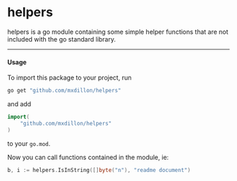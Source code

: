 # helpers

helpers is a go module containing some simple helper functions that are not
included with the go standard library.

------

#### Usage

To import this package to your project, run

```bash
go get "github.com/mxdillon/helpers"
```

and add

```go
import(
    "github.com/mxdillon/helpers"
)
```

to your `go.mod`.

Now you can call functions contained in the module, ie:

```go
b, i := helpers.IsInString([]byte("n"), "readme document")
```

